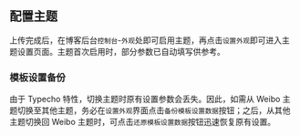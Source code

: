## 配置主题

上传完成后，在博客后台<code>控制台</code>-<code>外观</code>处即可启用主题，再点击<code>设置外观</code>即可进入主题设置页面。主题首次启用时，部分参数已自动填写供参考。

### 模板设置备份

由于 Typecho 特性，切换主题时原有设置参数会丢失。因此，如需从 Weibo 主题切换至其他主题，务必在<code>设置外观</code>界面点击<code>备份模板设置数据</code>按钮；之后，从其他主题切换回 Weibo 主题时，可点击<code>还原模板设置数据</code>按钮迅速恢复原有设置。


